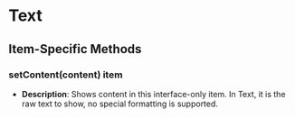 # Text

## Item-Specific Methods

### setContent(content) <Badge type="tip">item</Badge>

- **Description**: Shows content in this interface-only item. In Text, it is the raw text to show, no special formatting
  is supported.


<!--@include: ./common/functions.md -->
<!--@include: ./common/event_objects.md -->


<!--@include: ./common/events.md -->